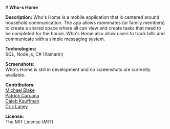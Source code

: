 #<b> Who-s Home </b>

<b>Description:</b>
Who's Home is a mobile application that is centered around household communication. The app allows roommates (or family members) to create a shared space where all can view and create tasks that need to be completed for the house. Who's Home also allow users to track bills and communicate with a simple messaging system. 

<b>Technologies:</b><br />
SQL, Node.js, C# (Xamarin)

<b>Screenshots:</b><br />
Who's Home is still in development and no screenshots are currently available.

<b>Contributors:</b><br />
[Michael Blake](https://github.com/MichaelBlakeOIT)<br />
[Patrick Caruana](https://github.com/FireOnTop)<br />
[Caleb Kauffman](https://github.com/TemporalAlpaca)<br />
[Cris Laney](https://github.com/crislaney)<br />

<b>License:</b><br />
The MIT License (MIT)<br />
